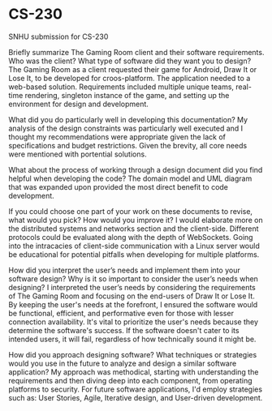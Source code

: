 # CS-230
SNHU submission for CS-230

Briefly summarize The Gaming Room client and their software requirements. Who was the client? What type of software did they want you to design?
The Gaming Room as a client requested their game for Android, Draw It or Lose It, to be developed for croos-platform. The application needed to a web-based solution. Requirements included multiple unique teams, real-time rendering, singleton instance of the game, and setting up the environment for design and development.  

What did you do particularly well in developing this documentation?
My analysis of the design constraints was particularly well executed and I thought my recommendations were appropriate given the lack of specifications and budget restrictions. Given the brevity, all core needs were mentioned with portential solutions.

What about the process of working through a design document did you find helpful when developing the code?
The domain model and UML diagram that was expanded upon provided the most direct benefit to code development.

If you could choose one part of your work on these documents to revise, what would you pick? How would you improve it?
I would elaborate more on the distributed systems and networks section and  the client-side. Different protocols could be evaluated along with the depth of WebSockets. Going into the intracacies of client-side communication with a Linux server would be educational for potential pitfalls when developing for multiple platforms.  

How did you interpret the user’s needs and implement them into your software design? Why is it so important to consider the user’s needs when designing?
I interpreted the user’s needs by considering the requirements of The Gaming Room and focusing on the end-users of Draw It or Lose It. By keeping the user's needs at the forefront, I ensured the software would be functional, efficient, and performative even for those with lesser connection availability. It's vital to prioritize the user's needs because they determine the software's success. If the software doesn't cater to its intended users, it will fail, regardless of how technically sound it might be.

How did you approach designing software? What techniques or strategies would you use in the future to analyze and design a similar software application?
My approach was methodical, starting with understanding the requirements and then diving deep into each component, from operating platforms to security. For future software applications, I'd employ strategies such as: User Stories, Agile, Iterative design, and User-driven development.
